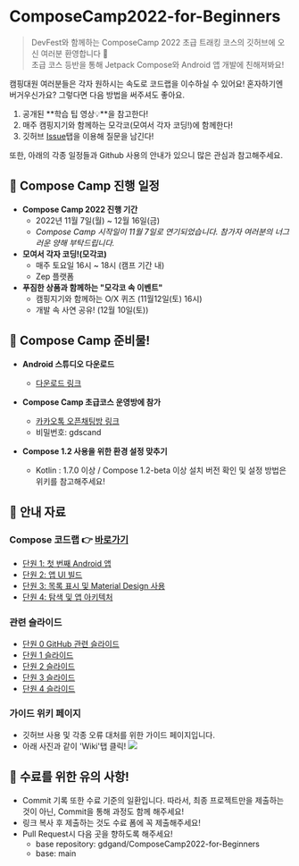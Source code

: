 # ComposeCamp2022-for-Beginners
> DevFest와 함께하는 ComposeCamp 2022 초급 트래킹 코스의 깃허브에 오신 여러분 환영합니다 🎉  
초급 코스 등반을 통해 Jetpack Compose와 Android 앱 개발에 친해져봐요!

캠핑대원 여러분들은 각자 원하시는 속도로 코드랩을 이수하실 수 있어요!
혼자하기엔 버거우신가요? 그렇다면 다음 방법을 써주셔도 좋아요.

1. 공개된 **학습 팁 영상💡**을 참고한다!
2. 매주 캠핑지기와 함께하는 모각코(모여서 각자 코딩!)에 함께한다!
3. 깃허브 [Issue](https://github.com/gdgand/ComposeCamp2022-for-Beginners/issues)탭을 이용해 질문을 남긴다!



또한, 아래의 각종 일정들과 Github 사용의 안내가 있으니 많은 관심과 참고해주세요.



## 📅 Compose Camp 진행 일정
- **Compose Camp 2022 진행 기간**
    - 2022년 11월 7일(월) ~ 12월 16일(금)
    - _Compose Camp 시작일이 11월 7일로 연기되었습니다. 참가자 여러분의 너그러운 양해 부탁드립니다._
- **모여서 각자 코딩!(모각코)**
    - 매주 토요일 16시 ~ 18시 (캠프 기간 내)
    - Zep 플랫폼
- **푸짐한 상품과 함께하는 "모각코 속 이벤트"**
    - 캠핑지기와 함께하는 O/X 퀴즈 (11월12일(토) 16시)
    - 개발 속 사연 공유! (12월 10일(토))

## 📸 Compose Camp 준비물!

- **Android 스튜디오 다운로드**
    - [다운로드 링크](https://www.google.com/search?q=%EC%95%88%EB%93%9C%EB%A1%9C%EC%9D%B4%EB%93%9C+%EC%8A%A4%ED%8A%9C%EB%94%94%EC%98%A4&oq=%EC%95%88%EB%93%9C%EB%A1%9C%EC%9D%B4%EB%93%9C+%EC%8A%A4%ED%8A%9C%EB%94%94%EC%98%A4&aqs=chrome..69i57j69i59j0i131i433i512j0i512l4j69i61.1897j0j4&sourceid=chrome&ie=UTF-8)

- **Compose Camp 초급코스 운영방에 참가**
    - [카카오톡 오픈채팅방 링크](https://open.kakao.com/o/g1drN5Ie)
    - 비밀번호: gdscand

- **Compose 1.2 사용을 위한 환경 설정 맞추기**
    - Kotlin : 1.7.0 이상 / Compose 1.2-beta 이상 설치
버전 확인 및 설정 방법은 위키를 참고해주세요!


## 📗 안내 자료
### Compose 코드랩 👉 [바로가기](https://developer.android.com/courses/android-basics-compose/course)
- [단원 1: 첫 번째 Android 앱](https://developer.android.com/courses/android-basics-compose/unit-1)
- [단원 2: 앱 UI 빌드](https://developer.android.com/courses/android-basics-compose/unit-2)
- [단원 3: 목록 표시 및 Material Design 사용](https://developer.android.com/courses/android-basics-compose/unit-3)
- [단원 4: 탐색 및 앱 아키텍처](https://developer.android.com/courses/android-basics-compose/unit-4)

### 관련 슬라이드
- [단원 0 GitHub 관련 슬라이드](https://speakerdeck.com/kodaeun/devfest-2022-compose-camp-unit-0)
- [단원 1 슬라이드](https://speakerdeck.com/dogdduddy/compose-camp-beginner-unit1)
- [단원 2 슬라이드](https://speakerdeck.com/treejin/compose-camp-2022-bigineo-teuraeg-danweon-2-aeb-ui-bildeu)
- [단원 3 슬라이드](https://speakerdeck.com/yeoncheong/devfest-2022-compose-camp-unit-3)
- [단원 4 슬라이드](https://speakerdeck.com/jaesungleee/devfest-2022-compose-camp-unit-4)

### 가이드 위키 페이지
- 깃허브 사용 및 각종 오류 대처를 위한 가이드 페이지입니다.
- 아래 사진과 같이 'Wiki'탭 클릭!
![](https://i.imgur.com/hJvdRea.png)


## 📌 수료를 위한 유의 사항!
- Commit 기록 또한 수료 기준의 일환입니다. 따라서, 최종 프로젝트만을 제출하는 것이 아닌, Commit을 통해 과정도 함께 해주세요!
- 링크 복사 후 제출하는 것도 수료 폼에 꼭 제출해주세요!
- Pull Request시 다음 곳을 향하도록 해주세요!
    - base repository: gdgand/ComposeCamp2022-for-Beginners
    - base: main

